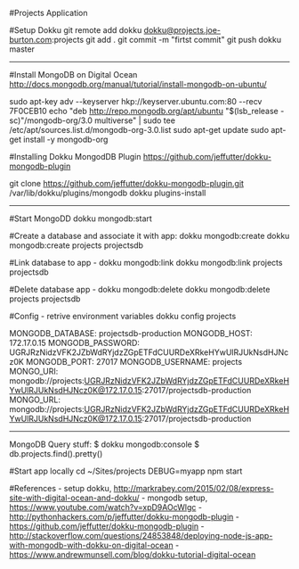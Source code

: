 #Projects Application

#Setup Dokku
git remote add dokku dokku@projects.joe-burton.com:projects
git add .
git commit -m "firtst commit"
git push dokku master

--------------------------------------------------------------

#Install MongoDB on Digital Ocean
http://docs.mongodb.org/manual/tutorial/install-mongodb-on-ubuntu/

sudo apt-key adv --keyserver hkp://keyserver.ubuntu.com:80 --recv 7F0CEB10
echo "deb http://repo.mongodb.org/apt/ubuntu "$(lsb_release -sc)"/mongodb-org/3.0 multiverse" | sudo tee /etc/apt/sources.list.d/mongodb-org-3.0.list
sudo apt-get update
sudo apt-get install -y mongodb-org

#Installing Dokku MongodDB Plugin
https://github.com/jeffutter/dokku-mongodb-plugin

git clone https://github.com/jeffutter/dokku-mongodb-plugin.git /var/lib/dokku/plugins/mongodb
dokku plugins-install

---------------------------------------------------------------

#Start MongoDD
dokku mongodb:start

#Create a database and associate it with app: dokku mongodb:create <app> <database>
dokku mongodb:create projects projectsdb

#Link database to app - dokku mongodb:link <app> <database>
dokku mongodb:link projects projectsdb

#Delete database app - dokku mongodb:delete <app> <database> 
dokku mongodb:delete projects projectsdb 

#Config - retrive environment variables
dokku config projects

MONGODB_DATABASE: projectsdb-production
MONGODB_HOST:     172.17.0.15
MONGODB_PASSWORD: UGRJRzNidzVFK2JZbWdRYjdzZGpETFdCUURDeXRkeHYwUlRJUkNsdHJNcz0K
MONGODB_PORT:     27017
MONGODB_USERNAME: projects
MONGO_URI:        mongodb://projects:UGRJRzNidzVFK2JZbWdRYjdzZGpETFdCUURDeXRkeHYwUlRJUkNsdHJNcz0K@172.17.0.15:27017/projectsdb-production
MONGO_URL:        mongodb://projects:UGRJRzNidzVFK2JZbWdRYjdzZGpETFdCUURDeXRkeHYwUlRJUkNsdHJNcz0K@172.17.0.15:27017/projectsdb-production

--------------------------------------------------------------------

MongoDB Query stuff: 
$ dokku mongodb:console
$ db.projects.find().pretty()


#Start app locally
cd ~/Sites/projects
DEBUG=myapp npm start


#References
	- setup dokku, http://markrabey.com/2015/02/08/express-site-with-digital-ocean-and-dokku/ 
	- mongodb setup, https://www.youtube.com/watch?v=xpD9AOcWlgc
	- http://pythonhackers.com/p/jeffutter/dokku-mongodb-plugin
	- https://github.com/jeffutter/dokku-mongodb-plugin
	- http://stackoverflow.com/questions/24853848/deploying-node-js-app-with-mongodb-with-dokku-on-digital-ocean
	- https://www.andrewmunsell.com/blog/dokku-tutorial-digital-ocean
